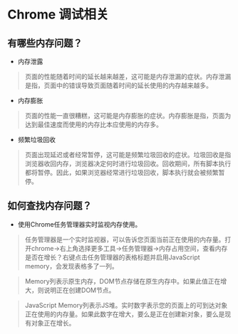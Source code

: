 # Chrome 调试相关

## 有哪些内存问题？

- 内存泄露

> 页面的性能随着时间的延长越来越差，这可能是内存泄漏的症状。内存泄漏是指，页面中的错误导致页面随着时间的延长使用的内存越来越多。

- 内存膨胀

> 页面的性能一直很糟糕，这可能是内存膨胀的症状。内存膨胀是指，页面为达到最佳速度而使用的内存比本应使用的内存多。

- 频繁垃圾回收

> 页面出现延迟或者经常暂停，这可能是频繁垃圾回收的症状。垃圾回收是指浏览器收回内存，浏览器决定何时进行垃圾回收。回收期间，所有脚本执行都将暂停。因此，如果浏览器经常进行垃圾回收，脚本执行就会被频繁暂停。

## 如何查找内存问题？

- 使用Chrome任务管理器实时监视内存使用。

> 任务管理器是一个实时监视器，可以告诉您页面当前正在使用的内存量。打开chrome->右上角选择更多工具->任务管理器->内存占用空间，查看内存是否在增长？右键点击任务管理器的表格标题并启用JavaScript memory，会发现表格多了一列。

>Memory列表示原生内存，DOM节点存储在原生内存中。如果此值正在增大，则说明正在创建DOM节点。

>JavaScript Memory列表示JS堆。实时数字表示您的页面上的可到达对象正在使用的内存量。如果此数字在增大，要么是正在创建新对象，要么是现有对象正在增长。

